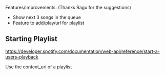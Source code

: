 Features/Improvements:
(Thanks Ragu for the suggestions)
* Show next 3 songs in the queue
* Feature to add/play/url for playlist

## Starting Playlist
https://developer.spotify.com/documentation/web-api/reference/start-a-users-playback

Use the context_uri of a playlist
